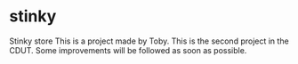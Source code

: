 # stinky
Stinky store
This is a project made by Toby.
This is the second project in the CDUT.
Some improvements will be followed as soon as possible.
